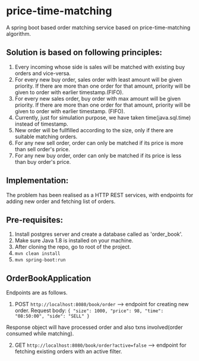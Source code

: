 # price-time-matching
A spring boot based order matching service based on price-time-matching algorithm.

## Solution is based on following principles:
  
  1. Every incoming whose side is sales will be matched with existing buy orders and vice-versa.
  2. For every new buy order, sales order with least amount will be given priority. If there are more than
  one order for that amount, priority will be given to order with earlier timestamp.(FIFO).
  3. For every new sales order, buy order with max amount will be given priority. If there are more than 
  one order for that amount, priority will be given to order with earlier timestamp. (FIFO).
  4. Currently, just for simulation purpose, we have taken time(java.sql.time) instead of timestamp.
  5. New order will be fullfilled according to the size, only if there are suitable matching orders.
  6. For any new sell order, order can only be matched if its price is more than sell order's price.
  7. For any new buy order, order can only be matched if its price is less than buy order's price.
  
## Implementation: 
  The problem has been realised as a HTTP REST services, with endpoints for adding new order and fetching list of orders.
   
## Pre-requisites: 
  1. Install postgres server and create a database called as 'order_book'.
  2. Make sure Java 1.8 is installed on your machine.
  3. After cloning the repo, go to root of the project.
  4. `mvn clean install`
  5. `mvn spring-boot:run`
  
## OrderBookApplication
  Endpoints are as follows.
  1. POST `http://localhost:8080/book/order`  --> endpoint for creating new order.
  Request body: 
  `{
	"size": 1000,
	"price": 98,
	"time": "08:50:00",
	"side": "SELL"
   }`
   
   Response object will have processed order and also txns involved(order consumed while matching).
  
  
  2. GET `http://localhost:8080/book/order?active=false` --> endpoint for fetching existing orders with an active filter.
